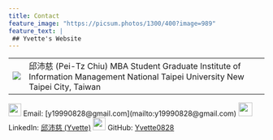 ```yaml
---
title: Contact
feature_image: "https://picsum.photos/1300/400?image=989"
feature_text: |
 ## Yvette's Website
---
```


<html>
    <table style="margin-left: auto; margin-right: auto;">
        <tr>
            <td>
                <!--左侧内容-->
             <img src="https://i.imgur.com/hvJ6f1j.jpg">
<!--               width="15" height="15" -->
            </td>
            <td>
                <!--右侧内容-->
                邱沛慈 (Pei-Tz Chiu)   
             MBA Student   
             Graduate Institute of Information Management   
             National Taipei University   
             New Taipei City, Taiwan   
            </td>
        </tr>
    </table>
</html>

<!-- 邱沛慈 (Pei-Tz Chiu)   
MBA Student   
Graduate Institute of Information Management   
National Taipei University   
New Taipei City, Taiwan    -->

<!-- ![](https://i.imgur.com/IvOarY8.png) -->
<img src="https://i.imgur.com/IvOarY8.png" width="25" height="25">
Email: [y19990828@gmail.com](mailto:y19990828@gmail.com)   

<!-- ![](https://i.imgur.com/kDsgxkS.png) -->
<img src="https://i.imgur.com/kDsgxkS.png" width="27" height="27">
<!-- LinkedIn: [邱沛慈 (Yvette)](https://www.linkedin.com/in/%E6%B2%9B%E6%85%88-%E9%82%B1-14ba29227/) -->
LinkedIn: <a href="https://www.linkedin.com/in/%E6%B2%9B%E6%85%88-%E9%82%B1-14ba29227/" target="_blank">邱沛慈 (Yvette)</a>   

<!-- ![](https://i.imgur.com/FvDYD7e.png) -->
<img src="https://i.imgur.com/FvDYD7e.png" width="25" height="25">
<!-- GitHub: [Yvette0828](https://github.com/Yvette0828) -->
GitHub: <a href="https://github.com/Yvette0828" target="_blank">Yvette0828</a>   
